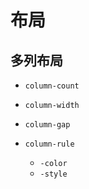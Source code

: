 # 布局

## 多列布局

- `column-count`
- `column-width`

- `column-gap`
- `column-rule`
    - `-color`
    - `-style`